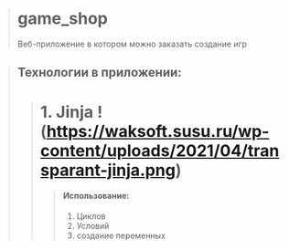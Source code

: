 > # game_shop
> Веб-приложение в котором можно заказать создание игр

> ## Технологии в приложении:
>> # 1. Jinja  !(https://waksoft.susu.ru/wp-content/uploads/2021/04/transparant-jinja.png)
>>> #### Использование:
>>> 1. Циклов
>>> 2. Условий
>>> 3. создание переменных
  
